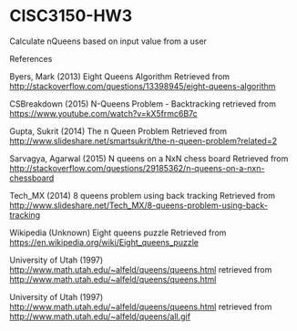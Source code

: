 # CISC3150-HW3
Calculate nQueens based on input value from a user

References

Byers, Mark (2013) Eight Queens Algorithm Retrieved from 
http://stackoverflow.com/questions/13398945/eight-queens-algorithm

CSBreakdown (2015) N-Queens Problem - Backtracking retrieved from 
https://www.youtube.com/watch?v=kX5frmc6B7c

Gupta, Sukrit (2014) The n Queen Problem Retrieved from 
http://www.slideshare.net/smartsukrit/the-n-queen-problem?related=2

Sarvagya, Agarwal (2015) N queens on a NxN chess board Retrieved from http://stackoverflow.com/questions/29185362/n-queens-on-a-nxn-chessboard

Tech_MX (2014) 8 queens problem using back tracking Retrieved from http://www.slideshare.net/Tech_MX/8-queens-problem-using-back-tracking

Wikipedia (Unknown) Eight queens puzzle Retrieved from 
https://en.wikipedia.org/wiki/Eight_queens_puzzle

University of Utah (1997) http://www.math.utah.edu/~alfeld/queens/queens.html retrieved from 
http://www.math.utah.edu/~alfeld/queens/queens.html

University of Utah (1997) http://www.math.utah.edu/~alfeld/queens/queens.html retrieved from
http://www.math.utah.edu/~alfeld/queens/all.gif

